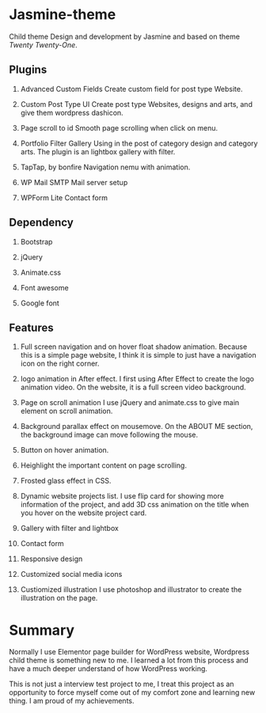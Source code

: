 # Jasmine-theme
Child theme Design and development by Jasmine and based on theme *Twenty Twenty-One*.

## Plugins
1. Advanced Custom Fields
Create custom field for post type Website.

1. Custom Post Type UI
Create post type Websites, designs and arts, and give them wordpress dashicon.

1. Page scroll to id
Smooth page scrolling when click on menu.

1. Portfolio Filter Gallery
Using in the post of category design and category arts. The plugin is an lightbox gallery with filter.

1. TapTap, by bonfire
Navigation nemu with animation.

1. WP Mail SMTP
Mail server setup

1. WPForm Lite
Contact form

## Dependency
1. Bootstrap 

1. jQuery

1. Animate.css

1. Font awesome

1. Google font

## Features
1. Full screen navigation and on hover float shadow animation.
Because this is a simple page website, I think it is simple to just have a navigation icon on the right corner.

1. logo animation in After effect.
I first using After Effect to create the logo animation video. On the website, it is a full screen video background.

1. Page on scroll animation
I use jQuery and animate.css to give main element on scroll animation.

1. Background parallax effect on mousemove.
On the ABOUT ME section, the background image can move following the mouse.

1. Button on hover animation.

1. Heighlight the important content on page scrolling.

1. Frosted glass effect in CSS.

1. Dynamic website projects list.
I use flip card for showing more information of the project, and add 3D css animation on the title when you hover on the website project card.

1. Gallery with filter and lightbox

1. Contact form

1. Responsive design

1. Customized social media icons 

1. Custiomized illustration
 I use photoshop and illustrator to create the illustration on the page.


# Summary
Normally I use Elementor page builder for WordPress website, Wordpress child theme is something new to me. I learned a lot from this process and have a much deeper understand of how WordPress working. 

This is not just a interview test project to me, I treat this project as an opportunity to force myself come out of my comfort zone and learning new thing. I am proud of my achievements.

